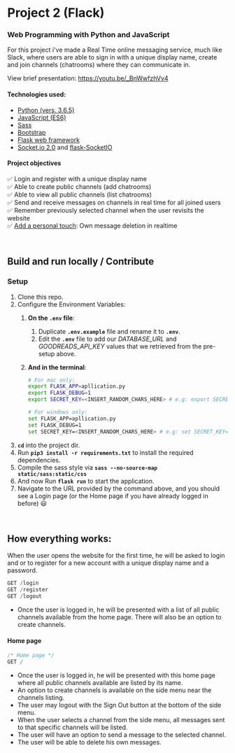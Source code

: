 # Project 2 (Flack)
### Web Programming with Python and JavaScript
For this project i've made a Real Time online messaging service, much like Slack, where users are able to sign in with a unique display name, create and join channels (chatrooms) where they can communicate in.

View brief presentation: https://youtu.be/_BnWwfzhVv4


#### Technologies used:
- [Python (vers. 3.6.5)](https://python.org)
- [JavaScript (ES6)](https://developer.mozilla.org/en-US/docs/Web/JavaScript)
- [Sass](https://sass-lang.com/)
- [Bootstrap](https://getbootstrap.com/)
- [Flask web framework](https://flask.palletsprojects.com)
- [Socket.io 2.0]("https://socket.io/") and [flask-SocketIO](https://flask-socketio.readthedocs.io/en/latest/)

#### Project objectives
:white_check_mark: Login and register with a unique display name<br>
:white_check_mark: Able to create public channels (add chatrooms)<br>
:white_check_mark: Able to view all public channels (list chatrooms)<br>
:white_check_mark: Send and receive messages on channels in real time for all joined users<br>
:white_check_mark: Remember previously selected channel when the user revisits the website<br>
:white_check_mark: <u>Add a personal touch</u>: Own message deletion in realtime<br>

<br>

## Build and run locally / Contribute
### Setup
1. Clone this repo.
2. Configure the Environment Variables:
    1. **On the `.env` file**:
        1. Duplicate **`.env.example`** file and rename it to **`.env`**.
        2. Edit the **`.env`** file to add our *DATABASE_URL* and *GOODREADS_API_KEY* values that we retrieved from the pre-setup above.
        
    2. **And in the terminal**:
        ```bash
        # For mac only:
        export FLASK_APP=apllication.py
        export FLASK_DEBUG=1
        export SECRET_KEY=<INSERT_RANDOM_CHARS_HERE> # e.g: export SECRET_KEY=iadh923jd

        # For windows only:
        set FLASK_APP=apllication.py
        set FLASK_DEBUG=1
        set SECRET_KEY=<INSERT_RANDOM_CHARS_HERE> # e.g: set SECRET_KEY=iadh923jd
        ```
4. **`cd`** into the project dir.
3. Run **`pip3 install -r requirements.txt`** to install the required dependencies.
4. Compile the sass style via **`sass --no-source-map static/sass:static/css`**
7. And now Run **`flask run`** to start the application.
8. Navigate to the URL provided by the command above, and you should see a Login page (or the Home page if you have already logged in before) :smiley:

<br>

## How everything works:
When the user opens the website for the first time, he will be asked to login and or to register for a new account with a unique display name and a password. 
```swift
GET /login
GET /register
GET /logout
```
- Once the user is logged in, he will be presented with a list of all public channels available from the home page. There will also be an option to create channels.

#### Home page
```swift
/* Home page */
GET /
```
- Once the user is logged in, he will be presented with this home page where all public channels available are listed by its name.
- An option to create channels is available on the side menu near the channels listing.
- The user may logout with the Sign Out button at the bottom of the side menu.
- When the user selects a channel from the side menu, all messages sent to that specific channels will be listed.
- The user will have an option to send a message to the selected channel.
- The user will be able to delete his own messages.
